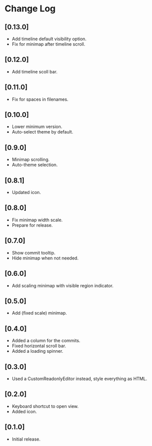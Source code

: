 # Change Log

## [0.13.0]

- Add timeline default visibility option.
- Fix for minimap after timeline scroll.

## [0.12.0]

- Add timeline scoll bar.

## [0.11.0]

- Fix for spaces in filenames.

## [0.10.0]

- Lower minimum version.
- Auto-select theme by default.

## [0.9.0]

- Minimap scrolling.
- Auto-theme selection.

## [0.8.1]

- Updated icon.

## [0.8.0]

- Fix minimap width scale.
- Prepare for release.

## [0.7.0]

- Show commit tooltip.
- Hide minimap when not needed.

## [0.6.0]

- Add scaling minimap with visible region indicator.

## [0.5.0]

- Add (fixed scale) minimap.

## [0.4.0]

- Added a column for the commits.
- Fixed horizontal scroll bar.
- Added a loading spinner.

## [0.3.0]

- Used a CustomReadonlyEditor instead, style everything as HTML.

## [0.2.0]

- Keyboard shortcut to open view.
- Added icon.

## [0.1.0]

- Initial release.